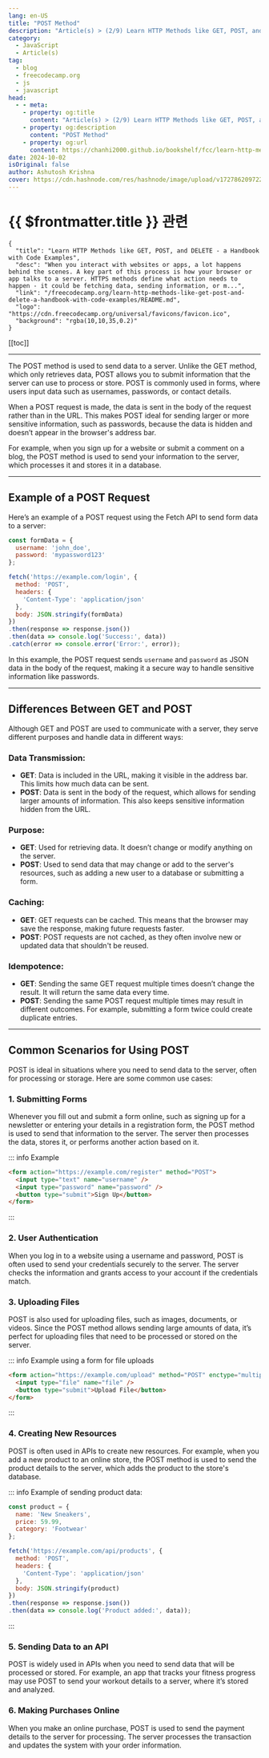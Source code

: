 ```yaml
---
lang: en-US
title: "POST Method"
description: "Article(s) > (2/9) Learn HTTP Methods like GET, POST, and DELETE - a Handbook with Code Examples"
category:
  - JavaScript
  - Article(s)
tag:
  - blog
  - freecodecamp.org
  - js
  - javascript
head:
  - - meta:
    - property: og:title
      content: "Article(s) > (2/9) Learn HTTP Methods like GET, POST, and DELETE - a Handbook with Code Examples"
    - property: og:description
      content: "POST Method"
    - property: og:url
      content: https://chanhi2000.github.io/bookshelf/fcc/learn-http-methods-like-get-post-and-delete-a-handbook-with-code-examples/post-method.html
date: 2024-10-02
isOriginal: false
author: Ashutosh Krishna
cover: https://cdn.hashnode.com/res/hashnode/image/upload/v1727862097228/24433377-ebb8-49b5-b0ee-5736f629399d.png
---
```


# {{ $frontmatter.title }} 관련

```component VPCard
{
  "title": "Learn HTTP Methods like GET, POST, and DELETE - a Handbook with Code Examples",
  "desc": "When you interact with websites or apps, a lot happens behind the scenes. A key part of this process is how your browser or app talks to a server. HTTPS methods define what action needs to happen - it could be fetching data, sending information, or m...",
  "link": "/freecodecamp.org/learn-http-methods-like-get-post-and-delete-a-handbook-with-code-examples/README.md",
  "logo": "https://cdn.freecodecamp.org/universal/favicons/favicon.ico",
  "background": "rgba(10,10,35,0.2)"
}
```

[[toc]]

---

<SiteInfo
  name="Learn HTTP Methods like GET, POST, and DELETE - a Handbook with Code Examples"
  desc="When you interact with websites or apps, a lot happens behind the scenes. A key part of this process is how your browser or app talks to a server. HTTPS methods define what action needs to happen - it could be fetching data, sending information, or m..."
  url="https://freecodecamp.org/news/learn-http-methods-like-get-post-and-delete-a-handbook-with-code-examples/"
  logo="https://cdn.freecodecamp.org/universal/favicons/favicon.ico"
  preview="https://cdn.hashnode.com/res/hashnode/image/upload/v1727862097228/24433377-ebb8-49b5-b0ee-5736f629399d.png"/>

The POST method is used to send data to a server. Unlike the GET method, which only retrieves data, POST allows you to submit information that the server can use to process or store. POST is commonly used in forms, where users input data such as usernames, passwords, or contact details.

When a POST request is made, the data is sent in the body of the request rather than in the URL. This makes POST ideal for sending larger or more sensitive information, such as passwords, because the data is hidden and doesn’t appear in the browser's address bar.

For example, when you sign up for a website or submit a comment on a blog, the POST method is used to send your information to the server, which processes it and stores it in a database.

---

## Example of a POST Request

Here’s an example of a POST request using the Fetch API to send form data to a server:

```js
const formData = {
  username: 'john_doe',
  password: 'mypassword123'
};

fetch('https://example.com/login', {
  method: 'POST',
  headers: {
    'Content-Type': 'application/json'
  },
  body: JSON.stringify(formData)
})
.then(response => response.json())
.then(data => console.log('Success:', data))
.catch(error => console.error('Error:', error));
```

In this example, the POST request sends `username` and `password` as JSON data in the body of the request, making it a secure way to handle sensitive information like passwords.

---

## Differences Between GET and POST

Although GET and POST are used to communicate with a server, they serve different purposes and handle data in different ways:

### Data Transmission:

- **GET**: Data is included in the URL, making it visible in the address bar. This limits how much data can be sent.
- **POST**: Data is sent in the body of the request, which allows for sending larger amounts of information. This also keeps sensitive information hidden from the URL.

### Purpose:

- **GET**: Used for retrieving data. It doesn’t change or modify anything on the server.
- **POST**: Used to send data that may change or add to the server's resources, such as adding a new user to a database or submitting a form.

### Caching:

- **GET**: GET requests can be cached. This means that the browser may save the response, making future requests faster.
- **POST**: POST requests are not cached, as they often involve new or updated data that shouldn't be reused.

### Idempotence:

- **GET**: Sending the same GET request multiple times doesn’t change the result. It will return the same data every time.
- **POST**: Sending the same POST request multiple times may result in different outcomes. For example, submitting a form twice could create duplicate entries.

---

## Common Scenarios for Using POST

POST is ideal in situations where you need to send data to the server, often for processing or storage. Here are some common use cases:

### 1. Submitting Forms

Whenever you fill out and submit a form online, such as signing up for a newsletter or entering your details in a registration form, the POST method is used to send that information to the server. The server then processes the data, stores it, or performs another action based on it.

::: info Example

```html
<form action="https://example.com/register" method="POST">
  <input type="text" name="username" />
  <input type="password" name="password" />
  <button type="submit">Sign Up</button>
</form>
```

:::

### 2. User Authentication

When you log in to a website using a username and password, POST is often used to send your credentials securely to the server. The server checks the information and grants access to your account if the credentials match.

### 3. Uploading Files

POST is also used for uploading files, such as images, documents, or videos. Since the POST method allows sending large amounts of data, it’s perfect for uploading files that need to be processed or stored on the server.

::: info Example using a form for file uploads

```html
<form action="https://example.com/upload" method="POST" enctype="multipart/form-data">
  <input type="file" name="file" />
  <button type="submit">Upload File</button>
</form>
```

:::

### 4. Creating New Resources

POST is often used in APIs to create new resources. For example, when you add a new product to an online store, the POST method is used to send the product details to the server, which adds the product to the store's database.

::: info Example of sending product data:

```js
const product = {
  name: 'New Sneakers',
  price: 59.99,
  category: 'Footwear'
};

fetch('https://example.com/api/products', {
  method: 'POST',
  headers: {
    'Content-Type': 'application/json'
  },
  body: JSON.stringify(product)
})
.then(response => response.json())
.then(data => console.log('Product added:', data));
```

:::

### 5. Sending Data to an API

POST is widely used in APIs when you need to send data that will be processed or stored. For example, an app that tracks your fitness progress may use POST to send your workout details to a server, where it’s stored and analyzed.

### 6. Making Purchases Online

When you make an online purchase, POST is used to send the payment details to the server for processing. The server processes the transaction and updates the system with your order information.